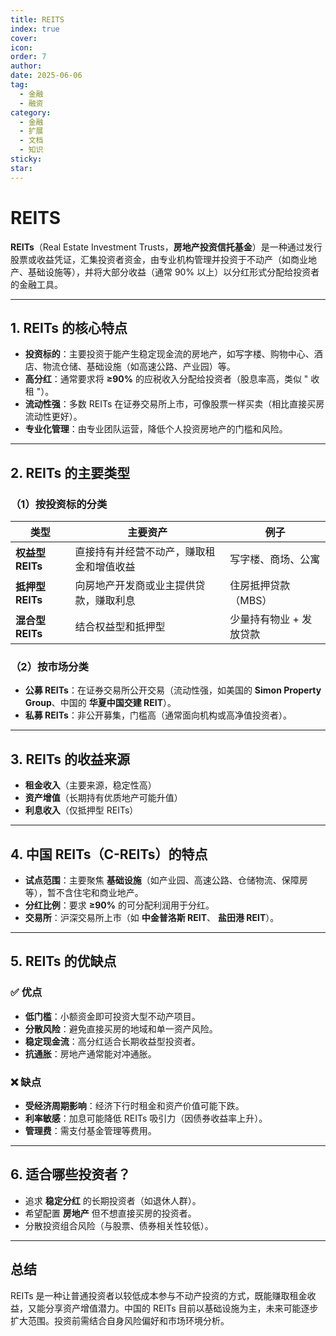 ```yaml
---
title: REITS
index: true
cover: 
icon: 
order: 7
author: 
date: 2025-06-06
tag:
  - 金融
  - 融资
category:
  - 金融
  - 扩展
  - 文档
  - 知识
sticky: 
star: 
---
```


# REITS

**REITs**（Real Estate Investment Trusts，**房地产投资信托基金**）是一种通过发行股票或收益凭证，汇集投资者资金，由专业机构管理并投资于不动产（如商业地产、基础设施等），并将大部分收益（通常 90% 以上）以分红形式分配给投资者的金融工具。

---

## **1. REITs 的核心特点**

- **投资标的**：主要投资于能产生稳定现金流的房地产，如写字楼、购物中心、酒店、物流仓储、基础设施（如高速公路、产业园）等。
- **高分红**：通常要求将 **≥90%** 的应税收入分配给投资者（股息率高，类似 " 收租 "）。
- **流动性强**：多数 REITs 在证券交易所上市，可像股票一样买卖（相比直接买房流动性更好）。
- **专业化管理**：由专业团队运营，降低个人投资房地产的门槛和风险。

---

## **2. REITs 的主要类型**

### **（1）按投资标的分类**

|类型|主要资产|例子|
|---|---|---|
|**权益型 REITs**|直接持有并经营不动产，赚取租金和增值收益|写字楼、商场、公寓|
|**抵押型 REITs**|向房地产开发商或业主提供贷款，赚取利息|住房抵押贷款（MBS）|
|**混合型 REITs**|结合权益型和抵押型|少量持有物业 + 发放贷款|

### **（2）按市场分类**

- **公募 REITs**：在证券交易所公开交易（流动性强，如美国的 **Simon Property Group**、中国的 **华夏中国交建 REIT**）。
- **私募 REITs**：非公开募集，门槛高（通常面向机构或高净值投资者）。

---

## **3. REITs 的收益来源**

- **租金收入**（主要来源，稳定性高）
- **资产增值**（长期持有优质地产可能升值）
- **利息收入**（仅抵押型 REITs）

---

## **4. 中国 REITs（C-REITs）的特点**

- **试点范围**：主要聚焦 **基础设施**（如产业园、高速公路、仓储物流、保障房等），暂不含住宅和商业地产。
- **分红比例**：要求 **≥90%** 的可分配利润用于分红。
- **交易所**：沪深交易所上市（如 **中金普洛斯 REIT**、 **盐田港 REIT**）。

---

## **5. REITs 的优缺点**

### **✅ 优点**

- **低门槛**：小额资金即可投资大型不动产项目。
- **分散风险**：避免直接买房的地域和单一资产风险。
- **稳定现金流**：高分红适合长期收益型投资者。
- **抗通胀**：房地产通常能对冲通胀。

### **❌ 缺点**

- **受经济周期影响**：经济下行时租金和资产价值可能下跌。
- **利率敏感**：加息可能降低 REITs 吸引力（因债券收益率上升）。
- **管理费**：需支付基金管理等费用。

---

## **6. 适合哪些投资者？**

- 追求 **稳定分红** 的长期投资者（如退休人群）。
- 希望配置 **房地产** 但不想直接买房的投资者。
- 分散投资组合风险（与股票、债券相关性较低）。

---

## **总结**

REITs 是一种让普通投资者以较低成本参与不动产投资的方式，既能赚取租金收益，又能分享资产增值潜力。中国的 REITs 目前以基础设施为主，未来可能逐步扩大范围。投资前需结合自身风险偏好和市场环境分析。
